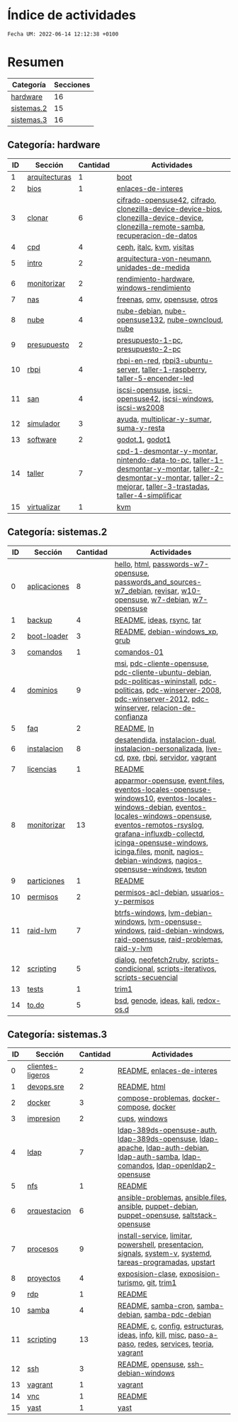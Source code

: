 # Índice de actividades

`Fecha UM: 2022-06-14 12:12:38 +0100`

# Resumen

| Categoría | Secciones |
| --------- | --------- |
| [hardware](#categoría-hardware) | 16 |
| [sistemas.2](#categoría-sistemas2) | 15 |
| [sistemas.3](#categoría-sistemas3) | 16 |

## Categoría: hardware

| ID | Sección | Cantidad | Actividades |
| -- | ------- | -------- | ----------- |
| 1 | [arquitecturas](actividades/hardware/arquitecturas) | 1 | [boot](actividades/hardware/arquitecturas/boot.md) |
| 2 | [bios](actividades/hardware/bios) | 1 | [enlaces-de-interes](actividades/hardware/bios/enlaces-de-interes.md) |
| 3 | [clonar](actividades/hardware/clonar) | 6 | [cifrado-opensuse42](actividades/hardware/clonar/cifrado-opensuse42.md), [cifrado](actividades/hardware/clonar/cifrado.md), [clonezilla-device-device-bios](actividades/hardware/clonar/clonezilla-device-device-bios.md), [clonezilla-device-device](actividades/hardware/clonar/clonezilla-device-device.md), [clonezilla-remote-samba](actividades/hardware/clonar/clonezilla-remote-samba.md), [recuperacion-de-datos](actividades/hardware/clonar/recuperacion-de-datos.md) |
| 4 | [cpd](actividades/hardware/cpd) | 4 | [ceph](actividades/hardware/cpd/ceph.md), [italc](actividades/hardware/cpd/italc.md), [kvm](actividades/hardware/cpd/kvm.md), [visitas](actividades/hardware/cpd/visitas) |
| 5 | [intro](actividades/hardware/intro) | 2 | [arquitectura-von-neumann](actividades/hardware/intro/arquitectura-von-neumann.md), [unidades-de-medida](actividades/hardware/intro/unidades-de-medida.md) |
| 6 | [monitorizar](actividades/hardware/monitorizar) | 2 | [rendimiento-hardware](actividades/hardware/monitorizar/rendimiento-hardware.md), [windows-rendimiento](actividades/hardware/monitorizar/windows-rendimiento.md) |
| 7 | [nas](actividades/hardware/nas) | 4 | [freenas](actividades/hardware/nas/freenas.md), [omv](actividades/hardware/nas/omv.md), [opensuse](actividades/hardware/nas/opensuse.md), [otros](actividades/hardware/nas/otros.md) |
| 8 | [nube](actividades/hardware/nube) | 4 | [nube-debian](actividades/hardware/nube/nube-debian.md), [nube-opensuse132](actividades/hardware/nube/nube-opensuse132.md), [nube-owncloud](actividades/hardware/nube/nube-owncloud.md), [nube](actividades/hardware/nube/nube.md) |
| 9 | [presupuesto](actividades/hardware/presupuesto) | 2 | [presupuesto-1-pc](actividades/hardware/presupuesto/presupuesto-1-pc.md), [presupuesto-2-pc](actividades/hardware/presupuesto/presupuesto-2-pc.md) |
| 10 | [rbpi](actividades/hardware/rbpi) | 4 | [rbpi-en-red](actividades/hardware/rbpi/rbpi-en-red.md), [rbpi3-ubuntu-server](actividades/hardware/rbpi/rbpi3-ubuntu-server.md), [taller-1-raspberry](actividades/hardware/rbpi/taller-1-raspberry.md), [taller-5-encender-led](actividades/hardware/rbpi/taller-5-encender-led.md) |
| 11 | [san](actividades/hardware/san) | 4 | [iscsi-opensuse](actividades/hardware/san/iscsi-opensuse.md), [iscsi-opensuse42](actividades/hardware/san/iscsi-opensuse42.md), [iscsi-windows](actividades/hardware/san/iscsi-windows.md), [iscsi-ws2008](actividades/hardware/san/iscsi-ws2008.md) |
| 12 | [simulador](actividades/hardware/simulador) | 3 | [ayuda](actividades/hardware/simulador/ayuda.md), [multiplicar-y-sumar](actividades/hardware/simulador/multiplicar-y-sumar.md), [suma-y-resta](actividades/hardware/simulador/suma-y-resta.md) |
| 13 | [software](actividades/hardware/software) | 2 | [godot.1](actividades/hardware/software/godot.1), [godot1](actividades/hardware/software/godot1.md) |
| 14 | [taller](actividades/hardware/taller) | 7 | [cpd-1-desmontar-y-montar](actividades/hardware/taller/cpd-1-desmontar-y-montar.md), [nintendo-data-to-pc](actividades/hardware/taller/nintendo-data-to-pc.md), [taller-1-desmontar-y-montar](actividades/hardware/taller/taller-1-desmontar-y-montar.md), [taller-2-desmontar-y-montar](actividades/hardware/taller/taller-2-desmontar-y-montar.md), [taller-2-mejorar](actividades/hardware/taller/taller-2-mejorar.md), [taller-3-trastadas](actividades/hardware/taller/taller-3-trastadas.md), [taller-4-simplificar](actividades/hardware/taller/taller-4-simplificar.md) |
| 15 | [virtualizar](actividades/hardware/virtualizar) | 1 | [kvm](actividades/hardware/virtualizar/kvm.md) |

## Categoría: sistemas.2

| ID | Sección | Cantidad | Actividades |
| -- | ------- | -------- | ----------- |
| 0 | [aplicaciones](actividades/sistemas.2/aplicaciones) | 8 | [hello](actividades/sistemas.2/aplicaciones/hello.md), [html](actividades/sistemas.2/aplicaciones/html), [passwords-w7-opensuse](actividades/sistemas.2/aplicaciones/passwords-w7-opensuse.md), [passwords_and_sources-w7_debian](actividades/sistemas.2/aplicaciones/passwords_and_sources-w7_debian.md), [revisar](actividades/sistemas.2/aplicaciones/revisar), [w10-opensuse](actividades/sistemas.2/aplicaciones/w10-opensuse.md), [w7-debian](actividades/sistemas.2/aplicaciones/w7-debian.md), [w7-opensuse](actividades/sistemas.2/aplicaciones/w7-opensuse.md) |
| 1 | [backup](actividades/sistemas.2/backup) | 4 | [README](actividades/sistemas.2/backup/README.md), [ideas](actividades/sistemas.2/backup/ideas.md), [rsync](actividades/sistemas.2/backup/rsync.md), [tar](actividades/sistemas.2/backup/tar.md) |
| 2 | [boot-loader](actividades/sistemas.2/boot-loader) | 3 | [README](actividades/sistemas.2/boot-loader/README.md), [debian-windows_xp](actividades/sistemas.2/boot-loader/debian-windows_xp.md), [grub](actividades/sistemas.2/boot-loader/grub) |
| 3 | [comandos](actividades/sistemas.2/comandos) | 1 | [comandos-01](actividades/sistemas.2/comandos/comandos-01.md) |
| 4 | [dominios](actividades/sistemas.2/dominios) | 9 | [msi](actividades/sistemas.2/dominios/msi.md), [pdc-cliente-opensuse](actividades/sistemas.2/dominios/pdc-cliente-opensuse.md), [pdc-cliente-ubuntu-debian](actividades/sistemas.2/dominios/pdc-cliente-ubuntu-debian.md), [pdc-politicas-wininstall](actividades/sistemas.2/dominios/pdc-politicas-wininstall.md), [pdc-politicas](actividades/sistemas.2/dominios/pdc-politicas.md), [pdc-winserver-2008](actividades/sistemas.2/dominios/pdc-winserver-2008.md), [pdc-winserver-2012](actividades/sistemas.2/dominios/pdc-winserver-2012.md), [pdc-winserver](actividades/sistemas.2/dominios/pdc-winserver.md), [relacion-de-confianza](actividades/sistemas.2/dominios/relacion-de-confianza.md) |
| 5 | [faq](actividades/sistemas.2/faq) | 2 | [README](actividades/sistemas.2/faq/README.md), [ln](actividades/sistemas.2/faq/ln.md) |
| 6 | [instalacion](actividades/sistemas.2/instalacion) | 8 | [desatendida](actividades/sistemas.2/instalacion/desatendida), [instalacion-dual](actividades/sistemas.2/instalacion/instalacion-dual), [instalacion-personalizada](actividades/sistemas.2/instalacion/instalacion-personalizada), [live-cd](actividades/sistemas.2/instalacion/live-cd), [pxe](actividades/sistemas.2/instalacion/pxe), [rbpi](actividades/sistemas.2/instalacion/rbpi), [servidor](actividades/sistemas.2/instalacion/servidor), [vagrant](actividades/sistemas.2/instalacion/vagrant) |
| 7 | [licencias](actividades/sistemas.2/licencias) | 1 | [README](actividades/sistemas.2/licencias/README.md) |
| 8 | [monitorizar](actividades/sistemas.2/monitorizar) | 13 | [apparmor-opensuse](actividades/sistemas.2/monitorizar/apparmor-opensuse.md), [event.files](actividades/sistemas.2/monitorizar/event.files), [eventos-locales-opensuse-windows10](actividades/sistemas.2/monitorizar/eventos-locales-opensuse-windows10.md), [eventos-locales-windows-debian](actividades/sistemas.2/monitorizar/eventos-locales-windows-debian.md), [eventos-locales-windows-opensuse](actividades/sistemas.2/monitorizar/eventos-locales-windows-opensuse.md), [eventos-remotos-rsyslog](actividades/sistemas.2/monitorizar/eventos-remotos-rsyslog.md), [grafana-influxdb-collectd](actividades/sistemas.2/monitorizar/grafana-influxdb-collectd.md), [icinga-opensuse-windows](actividades/sistemas.2/monitorizar/icinga-opensuse-windows.md), [icinga.files](actividades/sistemas.2/monitorizar/icinga.files), [monit](actividades/sistemas.2/monitorizar/monit.md), [nagios-debian-windows](actividades/sistemas.2/monitorizar/nagios-debian-windows.md), [nagios-opensuse-windows](actividades/sistemas.2/monitorizar/nagios-opensuse-windows.md), [teuton](actividades/sistemas.2/monitorizar/teuton.md) |
| 9 | [particiones](actividades/sistemas.2/particiones) | 1 | [README](actividades/sistemas.2/particiones/README.md) |
| 10 | [permisos](actividades/sistemas.2/permisos) | 2 | [permisos-acl-debian](actividades/sistemas.2/permisos/permisos-acl-debian.md), [usuarios-y-permisos](actividades/sistemas.2/permisos/usuarios-y-permisos.md) |
| 11 | [raid-lvm](actividades/sistemas.2/raid-lvm) | 7 | [btrfs-windows](actividades/sistemas.2/raid-lvm/btrfs-windows.md), [lvm-debian-windows](actividades/sistemas.2/raid-lvm/lvm-debian-windows.md), [lvm-opensuse-windows](actividades/sistemas.2/raid-lvm/lvm-opensuse-windows.md), [raid-debian-windows](actividades/sistemas.2/raid-lvm/raid-debian-windows.md), [raid-opensuse](actividades/sistemas.2/raid-lvm/raid-opensuse.md), [raid-problemas](actividades/sistemas.2/raid-lvm/raid-problemas), [raid-y-lvm](actividades/sistemas.2/raid-lvm/raid-y-lvm.md) |
| 12 | [scripting](actividades/sistemas.2/scripting) | 5 | [dialog](actividades/sistemas.2/scripting/dialog.md), [neofetch2ruby](actividades/sistemas.2/scripting/neofetch2ruby.md), [scripts-condicional](actividades/sistemas.2/scripting/scripts-condicional.md), [scripts-iterativos](actividades/sistemas.2/scripting/scripts-iterativos.md), [scripts-secuencial](actividades/sistemas.2/scripting/scripts-secuencial.md) |
| 13 | [tests](actividades/sistemas.2/tests) | 1 | [trim1](actividades/sistemas.2/tests/trim1.md) |
| 14 | [to.do](actividades/sistemas.2/to.do) | 5 | [bsd](actividades/sistemas.2/to.do/bsd), [genode](actividades/sistemas.2/to.do/genode), [ideas](actividades/sistemas.2/to.do/ideas.md), [kali](actividades/sistemas.2/to.do/kali.md), [redox-os.d](actividades/sistemas.2/to.do/redox-os.d) |

## Categoría: sistemas.3

| ID | Sección | Cantidad | Actividades |
| -- | ------- | -------- | ----------- |
| 0 | [clientes-ligeros](actividades/sistemas.3/clientes-ligeros) | 2 | [README](actividades/sistemas.3/clientes-ligeros/README.md), [enlaces-de-interes](actividades/sistemas.3/clientes-ligeros/enlaces-de-interes.md) |
| 1 | [devops.sre](actividades/sistemas.3/devops.sre) | 2 | [README](actividades/sistemas.3/devops.sre/README.md), [html](actividades/sistemas.3/devops.sre/html) |
| 2 | [docker](actividades/sistemas.3/docker) | 3 | [compose-problemas](actividades/sistemas.3/docker/compose-problemas), [docker-compose](actividades/sistemas.3/docker/docker-compose.md), [docker](actividades/sistemas.3/docker/docker.md) |
| 3 | [impresion](actividades/sistemas.3/impresion) | 2 | [cups](actividades/sistemas.3/impresion/cups.md), [windows](actividades/sistemas.3/impresion/windows.md) |
| 4 | [ldap](actividades/sistemas.3/ldap) | 7 | [ldap-389ds-opensuse-auth](actividades/sistemas.3/ldap/ldap-389ds-opensuse-auth.md), [ldap-389ds-opensuse](actividades/sistemas.3/ldap/ldap-389ds-opensuse.md), [ldap-apache](actividades/sistemas.3/ldap/ldap-apache.md), [ldap-auth-debian](actividades/sistemas.3/ldap/ldap-auth-debian.md), [ldap-auth-samba](actividades/sistemas.3/ldap/ldap-auth-samba.md), [ldap-comandos](actividades/sistemas.3/ldap/ldap-comandos.md), [ldap-openldap2-opensuse](actividades/sistemas.3/ldap/ldap-openldap2-opensuse.md) |
| 5 | [nfs](actividades/sistemas.3/nfs) | 1 | [README](actividades/sistemas.3/nfs/README.md) |
| 6 | [orquestacion](actividades/sistemas.3/orquestacion) | 6 | [ansible-problemas](actividades/sistemas.3/orquestacion/ansible-problemas), [ansible.files](actividades/sistemas.3/orquestacion/ansible.files), [ansible](actividades/sistemas.3/orquestacion/ansible.md), [puppet-debian](actividades/sistemas.3/orquestacion/puppet-debian.md), [puppet-opensuse](actividades/sistemas.3/orquestacion/puppet-opensuse.md), [saltstack-opensuse](actividades/sistemas.3/orquestacion/saltstack-opensuse.md) |
| 7 | [procesos](actividades/sistemas.3/procesos) | 9 | [install-service](actividades/sistemas.3/procesos/install-service.md), [limitar](actividades/sistemas.3/procesos/limitar.md), [powershell](actividades/sistemas.3/procesos/powershell.md), [presentacion](actividades/sistemas.3/procesos/presentacion.md), [signals](actividades/sistemas.3/procesos/signals.md), [system-v](actividades/sistemas.3/procesos/system-v.md), [systemd](actividades/sistemas.3/procesos/systemd.md), [tareas-programadas](actividades/sistemas.3/procesos/tareas-programadas.md), [upstart](actividades/sistemas.3/procesos/upstart.md) |
| 8 | [proyectos](actividades/sistemas.3/proyectos) | 4 | [exposision-clase](actividades/sistemas.3/proyectos/exposision-clase.md), [exposision-turismo](actividades/sistemas.3/proyectos/exposision-turismo.md), [git](actividades/sistemas.3/proyectos/git.md), [trim1](actividades/sistemas.3/proyectos/trim1.md) |
| 9 | [rdp](actividades/sistemas.3/rdp) | 1 | [README](actividades/sistemas.3/rdp/README.md) |
| 10 | [samba](actividades/sistemas.3/samba) | 4 | [README](actividades/sistemas.3/samba/README.md), [samba-cron](actividades/sistemas.3/samba/samba-cron.md), [samba-debian](actividades/sistemas.3/samba/samba-debian.md), [samba-pdc-debian](actividades/sistemas.3/samba/samba-pdc-debian.md) |
| 11 | [scripting](actividades/sistemas.3/scripting) | 13 | [README](actividades/sistemas.3/scripting/README.md), [c](actividades/sistemas.3/scripting/c), [config](actividades/sistemas.3/scripting/config), [estructuras](actividades/sistemas.3/scripting/estructuras), [ideas](actividades/sistemas.3/scripting/ideas.md), [info](actividades/sistemas.3/scripting/info), [kill](actividades/sistemas.3/scripting/kill), [misc](actividades/sistemas.3/scripting/misc), [paso-a-paso](actividades/sistemas.3/scripting/paso-a-paso.md), [redes](actividades/sistemas.3/scripting/redes), [services](actividades/sistemas.3/scripting/services), [teoria](actividades/sistemas.3/scripting/teoria.md), [vagrant](actividades/sistemas.3/scripting/vagrant) |
| 12 | [ssh](actividades/sistemas.3/ssh) | 3 | [README](actividades/sistemas.3/ssh/README.md), [opensuse](actividades/sistemas.3/ssh/opensuse), [ssh-debian-windows](actividades/sistemas.3/ssh/ssh-debian-windows.md) |
| 13 | [vagrant](actividades/sistemas.3/vagrant) | 1 | [vagrant](actividades/sistemas.3/vagrant/vagrant.md) |
| 14 | [vnc](actividades/sistemas.3/vnc) | 1 | [README](actividades/sistemas.3/vnc/README.md) |
| 15 | [yast](actividades/sistemas.3/yast) | 1 | [yast](actividades/sistemas.3/yast/yast.md) |

